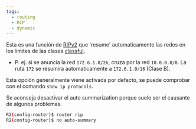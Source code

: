 ```yaml
---
tags:
  - routing
  - RIP
  - dynamic
---
```


Esta es una función de [RIPv2](RIPv2.md) que 'resume' automaticamente las redes en los limites de las clases [classful](classful.md). 
- P. ej. si se anuncia la red `172.6.1.0/26`, cruza por la red `10.0.0.0/8`. La ruta `172` se resumira automaticamente a `172.6.1.0/16` (Clase B). 


Esta opción generalmente viene activada por defecto, se puede comprobar con el comando `show ip protocols`.  

Se aconseja desactivar el auto summarization porque suele ser el causante de algunos problemas. 

``` bash
R2(config-router)$ router rip
R2(config-router)$ no auto-summary
```